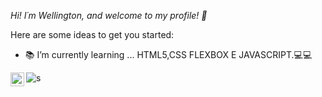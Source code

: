 
*Hi! I´m Wellington, and welcome to my profile!  👋*


Here are some ideas to get you started:

- :books: I’m currently learning ... HTML5,CSS FLEXBOX E JAVASCRIPT.:computer::computer:

<a href="https://www.linkedin.com/in/wellington-gon%C3%A7alves-marinho/">
  <img align="left" alt="Wellington LinkdeIN" width="22px" src="https://cdn.jsdelivr.net/npm/simple-icons@v3/icons/linkedin.svg"/>
</a>


  

  
  
  
  ![s](https://user-images.githubusercontent.com/71050969/102937439-e8636080-4488-11eb-8731-55cd7e90a05e.png)

  
  
  
